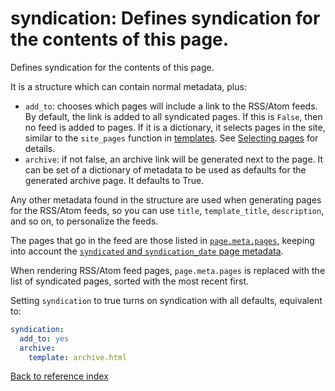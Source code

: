 # syndication: Defines syndication for the contents of this page.

Defines syndication for the contents of this page.

It is a structure which can contain normal metadata, plus:

* `add_to`: chooses which pages will include a link to the RSS/Atom feeds.
  By default, the link is added to all syndicated pages. If this is `False`,
  then no feed is added to pages. If it is a dictionary, it selects pages in
  the site, similar to the `site_pages` function in [templates](templates.md).
  See [Selecting pages](page-filter.md) for details.
* `archive`: if not false, an archive link will be generated next to the
  page. It can be set of a dictionary of metadata to be used as defaults for
  the generated archive page. It defaults to True.

Any other metadata found in the structure are used when generating pages for
the RSS/Atom feeds, so you can use `title`, `template_title`, `description`,
and so on, to personalize the feeds.

The pages that go in the feed are those listed in
[`page.meta.pages`](doc/reference/pages.md), keeping into account the
[`syndicated` and `syndication_date` page metadata](doc/reference/metadata.md).

When rendering RSS/Atom feed pages, `page.meta.pages` is replaced with the list
of syndicated pages, sorted with the most recent first.

Setting `syndication` to true turns on syndication with all defaults,
equivalent to:

```yaml
syndication:
  add_to: yes
  archive:
    template: archive.html
```

[Back to reference index](../README.md)

